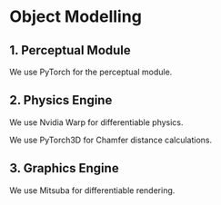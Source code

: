 # Object Modelling

## 1. Perceptual Module

We use PyTorch for the perceptual module.

## 2. Physics Engine

We use Nvidia Warp for differentiable physics.

We use PyTorch3D for Chamfer distance calculations.

## 3. Graphics Engine

We use Mitsuba for differentiable rendering.
